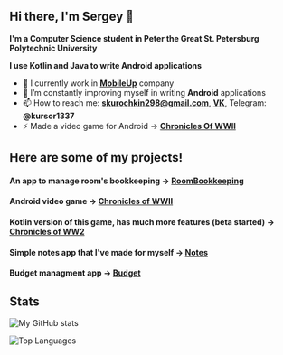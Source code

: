 ## Hi there, I'm Sergey 👋

**I'm a Computer Science student in Peter the Great St. Petersburg Polytechnic University**

**I use Kotlin and Java to write Android applications**

- 🔭 I currently work in [**MobileUp**](https://github.com/MobileUpLLC) company
- 🌱 I’m constantly improving myself in writing **Android** applications
- 📫 How to reach me: **skurochkin298@gmail.com**, [**VK**](https://vk.com/gray_chiken), Telegram: **@kursor1337**
- ⚡ Made a video game for Android -> [**Chronicles Of WWII**](https://github.com/kursor1337/Chronicles-of-WWII)

## Here are some of my projects!
#### An app to manage room's bookkeeping -> [RoomBookkeeping](https://github.com/kursor1337/RoomBookkeeping)
#### Android video game -> [Chronicles of WWII](https://github.com/kursor1337/Chronicles-of-WWII)
#### Kotlin version of this game, has much more features (beta started) -> [Chronicles of WW2](https://github.com/kursor1337/ChroniclesOfWW2-kt)
#### Simple notes app that I've made for myself -> [Notes](https://github.com/kursor1337/Notes)
#### Budget managment app -> [Budget](https://github.com/kursor1337/Budget)

## Stats
![My GitHub stats](https://github-readme-stats.vercel.app/api?username=kursor1337&show_icons=true&theme=dracula)

![Top Languages](https://github-readme-stats.vercel.app/api/top-langs/?username=kursor1337&theme=dracula)
